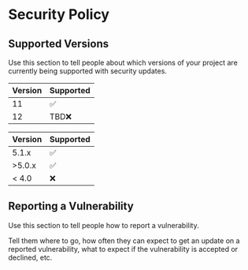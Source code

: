 # Security Policy

## Supported Versions

Use this section to tell people about which versions of your project are
currently being supported with security updates.


| Version | Supported          |
| ------- | ------------------ |
| 11 |:white_check_mark: |
| 12 |TBD:x:|


| Version | Supported          |
| ------- | ------------------ |
| 5.1.x   | :white_check_mark: |
| >5.0.x  | :white_check_mark:|
| < 4.0   | :x:                |

## Reporting a Vulnerability

Use this section to tell people how to report a vulnerability.

Tell them where to go, how often they can expect to get an update on a
reported vulnerability, what to expect if the vulnerability is accepted or
declined, etc.
